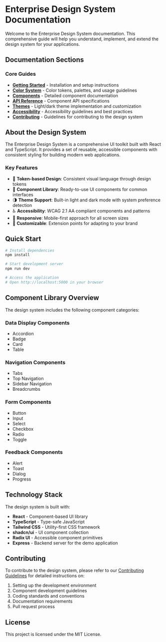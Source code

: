 # Enterprise Design System Documentation

Welcome to the Enterprise Design System documentation. This comprehensive guide will help you understand, implement, and extend the design system for your applications.

## Documentation Sections

### Core Guides

- [**Getting Started**](getting-started.md) - Installation and setup instructions
- [**Color System**](color-system.md) - Color tokens, palettes, and usage guidelines
- [**Components**](components.md) - Detailed component documentation
- [**API Reference**](api-reference.md) - Component API specifications
- [**Themes**](themes.md) - Light/dark theme implementation and customization
- [**Accessibility**](accessibility.md) - Accessibility guidelines and best practices
- [**Contributing**](contributing.md) - Guidelines for contributing to the design system

## About the Design System

The Enterprise Design System is a comprehensive UI toolkit built with React and TypeScript. It provides a set of reusable, accessible components with consistent styling for building modern web applications.

### Key Features

- 🎨 **Token-based Design**: Consistent visual language through design tokens
- 🧩 **Component Library**: Ready-to-use UI components for common interfaces
- 🌗 **Theme Support**: Built-in light and dark mode with system preference detection
- ♿ **Accessibility**: WCAG 2.1 AA compliant components and patterns
- 📱 **Responsive**: Mobile-first approach for all screen sizes
- 🔧 **Customizable**: Extension points for adapting to your brand

## Quick Start

```bash
# Install dependencies
npm install

# Start development server
npm run dev

# Access the application
# Open http://localhost:5000 in your browser
```

## Component Library Overview

The design system includes the following component categories:

### Data Display Components
- Accordion
- Badge
- Card
- Table

### Navigation Components
- Tabs
- Top Navigation
- Sidebar Navigation
- Breadcrumbs

### Form Components
- Button
- Input
- Select
- Checkbox
- Radio
- Toggle

### Feedback Components
- Alert
- Toast
- Dialog
- Progress

## Technology Stack

The design system is built with:

- **React** - Component-based UI library
- **TypeScript** - Type-safe JavaScript
- **Tailwind CSS** - Utility-first CSS framework
- **shadcn/ui** - UI component collection
- **Radix UI** - Accessible component primitives
- **Express** - Backend server for the demo application

## Contributing

To contribute to the design system, please refer to our [Contributing Guidelines](contributing.md) for detailed instructions on:

1. Setting up the development environment
2. Component development guidelines
3. Coding standards and conventions
4. Documentation requirements
5. Pull request process

## License

This project is licensed under the MIT License.